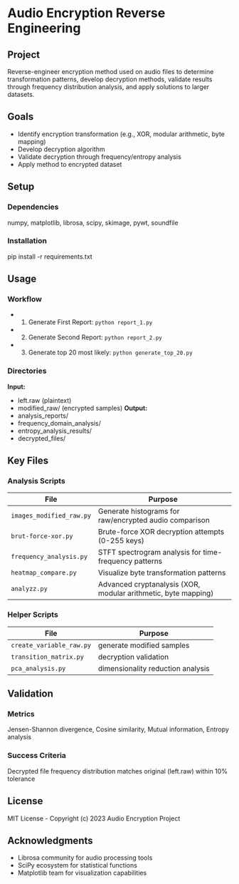 # Audio Encryption Reverse Engineering

## Project
Reverse-engineer encryption method used on audio files to determine transformation patterns, develop decryption methods, validate results through frequency distribution analysis, and apply solutions to larger datasets.

## Goals
- Identify encryption transformation (e.g., XOR, modular arithmetic, byte mapping)
- Develop decryption algorithm
- Validate decryption through frequency/entropy analysis
- Apply method to encrypted dataset

## Setup
### Dependencies
numpy, matplotlib, librosa, scipy, skimage, pywt, soundfile

### Installation
pip install -r requirements.txt

## Usage
### Workflow
- 1. Generate First Report: `python report_1.py`
- 2. Generate Second Report: `python report_2.py`
- 3. Generate top 20 most likely: `python generate_top_20.py`

### Directories
**Input:** 
- left.raw (plaintext)
- modified_raw/ (encrypted samples)
**Output:** 
- analysis_reports/ 
- frequency_domain_analysis/
- entropy_analysis_results/
- decrypted_files/

## Key Files
### Analysis Scripts
| File | Purpose |
|------|---------|
| `images_modified_raw.py` | Generate histograms for raw/encrypted audio comparison |
| `brut-force-xor.py` | Brute-force XOR decryption attempts (0-255 keys) |
| `frequency_analysis.py` | STFT spectrogram analysis for time-frequency patterns |
| `heatmap_compare.py` | Visualize byte transformation patterns |
| `analyzz.py` | Advanced cryptanalysis (XOR, modular arithmetic, byte mapping) |

### Helper Scripts
| File | Purpose |
|------|---------|
| `create_variable_raw.py` | generate modified samples |
| `transition_matrix.py` | decryption validation |
| `pca_analysis.py` | dimensionality reduction analysis |

## Validation
### Metrics
Jensen-Shannon divergence, Cosine similarity, Mutual information, Entropy analysis

### Success Criteria
Decrypted file frequency distribution matches original (left.raw) within 10% tolerance

## License
MIT License - Copyright (c) 2023 Audio Encryption Project

## Acknowledgments
- Librosa community for audio processing tools
- SciPy ecosystem for statistical functions
- Matplotlib team for visualization capabilities

